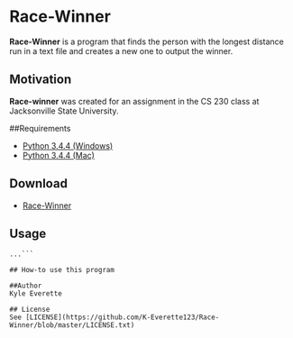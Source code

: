 # Race-Winner
**Race-Winner** is a program that finds the person with the longest distance run in a text file and creates a new one to output the winner.

## Motivation
**Race-winner** was created for an assignment in the CS 230 class at Jacksonville State University.

##Requirements
* [Python 3.4.4 (Windows)](https://www.python.org/ftp/python/3.4.4/python-3.4.4.msi)
* [Python 3.4.4 (Mac)](https://www.python.org/ftp/python/3.4.4/python-3.4.4-macosx10.6.pkg)

## Download
* [Race-Winner](https://github.com/K-Everette123/Race-Winner/archive/master.zip)

## Usage
```$ git clone https://github.com/K-Everette123/Race-Winner.git
...```

## How-to use this program

##Author
Kyle Everette

## License
See [LICENSE](https://github.com/K-Everette123/Race-Winner/blob/master/LICENSE.txt)
